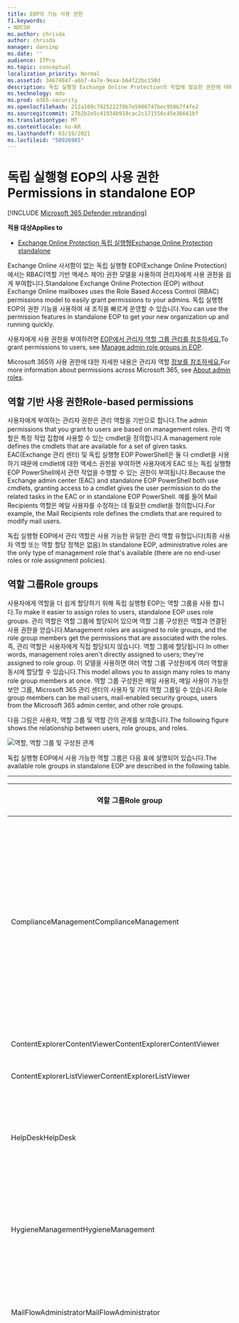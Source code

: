 ```yaml
---
title: EOP의 기능 사용 권한
f1.keywords:
- NOCSH
ms.author: chrisda
author: chrisda
manager: dansimp
ms.date: ''
audience: ITPro
ms.topic: conceptual
localization_priority: Normal
ms.assetid: 34674847-a6b7-4a7e-9eaa-b64f22bc150d
description: 독립 실행형 Exchange Online Protection의 작업에 필요한 권한에 대해 자세히 알아보기
ms.technology: mdo
ms.prod: m365-security
ms.openlocfilehash: 212a109c792522270b7e5000747bec950b7f4fe2
ms.sourcegitcommit: 27b2b2e5c41934b918cac2c171556c45e36661bf
ms.translationtype: MT
ms.contentlocale: ko-KR
ms.lasthandoff: 03/19/2021
ms.locfileid: "50926985"
---
```

# <a name="permissions-in-standalone-eop"></a><span data-ttu-id="6d1b4-103">독립 실행형 EOP의 사용 권한</span><span class="sxs-lookup"><span data-stu-id="6d1b4-103">Permissions in standalone EOP</span></span>

[!INCLUDE [Microsoft 365 Defender rebranding](../includes/microsoft-defender-for-office.md)]

<span data-ttu-id="6d1b4-104">**적용 대상**</span><span class="sxs-lookup"><span data-stu-id="6d1b4-104">**Applies to**</span></span>
-  [<span data-ttu-id="6d1b4-105">Exchange Online Protection 독립 실행형</span><span class="sxs-lookup"><span data-stu-id="6d1b4-105">Exchange Online Protection standalone</span></span>](exchange-online-protection-overview.md)

<span data-ttu-id="6d1b4-106">Exchange Online 사서함이 없는 독립 실행형 EOP(Exchange Online Protection)에서는 RBAC(역할 기반 액세스 제어) 권한 모델을 사용하여 관리자에게 사용 권한을 쉽게 부여합니다.</span><span class="sxs-lookup"><span data-stu-id="6d1b4-106">Standalone Exchange Online Protection (EOP) without Exchange Online mailboxes uses the Role Based Access Control (RBAC) permissions model to easily grant permissions to your admins.</span></span> <span data-ttu-id="6d1b4-107">독립 실행형 EOP의 권한 기능을 사용하여 새 조직을 빠르게 운영할 수 있습니다.</span><span class="sxs-lookup"><span data-stu-id="6d1b4-107">You can use the permission features in standalone EOP to get your new organization up and running quickly.</span></span>

<span data-ttu-id="6d1b4-108">사용자에게 사용 권한을 부여하려면 [EOP에서 관리자 역할 그룹 관리를 참조하세요.](manage-admin-role-group-permissions-in-eop.md)</span><span class="sxs-lookup"><span data-stu-id="6d1b4-108">To grant permissions to users, see [Manage admin role groups in EOP](manage-admin-role-group-permissions-in-eop.md).</span></span>

<span data-ttu-id="6d1b4-109">Microsoft 365의 사용 권한에 대한 자세한 내용은 관리자 역할 [정보를 참조하세요.](../../admin/add-users/about-admin-roles.md)</span><span class="sxs-lookup"><span data-stu-id="6d1b4-109">For more information about permissions across Microsoft 365, see [About admin roles](../../admin/add-users/about-admin-roles.md).</span></span>

## <a name="role-based-permissions"></a><span data-ttu-id="6d1b4-110">역할 기반 사용 권한</span><span class="sxs-lookup"><span data-stu-id="6d1b4-110">Role-based permissions</span></span>

<span data-ttu-id="6d1b4-111">사용자에게 부여하는 관리자 권한은 관리 역할을 기반으로 합니다.</span><span class="sxs-lookup"><span data-stu-id="6d1b4-111">The admin permissions that you grant to users are based on management roles.</span></span> <span data-ttu-id="6d1b4-112">관리 역할은 특정 작업 집합에 사용할 수 있는 cmdlet을 정의합니다.</span><span class="sxs-lookup"><span data-stu-id="6d1b4-112">A management role defines the cmdlets that are available for a set of given tasks.</span></span> <span data-ttu-id="6d1b4-113">EAC(Exchange 관리 센터) 및 독립 실행형 EOP PowerShell은 둘 다 cmdlet을 사용하기 때문에 cmdlet에 대한 액세스 권한을 부여하면 사용자에게 EAC 또는 독립 실행형 EOP PowerShell에서 관련 작업을 수행할 수 있는 권한이 부여됩니다.</span><span class="sxs-lookup"><span data-stu-id="6d1b4-113">Because the Exchange admin center (EAC) and standalone EOP PowerShell both use cmdlets, granting access to a cmdlet gives the user permission to do the related tasks in the EAC or in standalone EOP PowerShell.</span></span> <span data-ttu-id="6d1b4-114">예를 들어 Mail Recipients 역할은 메일 사용자를 수정하는 데 필요한 cmdlet을 정의합니다.</span><span class="sxs-lookup"><span data-stu-id="6d1b4-114">For example, the Mail Recipients role defines the cmdlets that are required to modify mail users.</span></span>

<span data-ttu-id="6d1b4-115">독립 실행형 EOP에서 관리 역할은 사용 가능한 유일한 관리 역할 유형입니다(최종 사용자 역할 또는 역할 할당 정책은 없음).</span><span class="sxs-lookup"><span data-stu-id="6d1b4-115">In standalone EOP, administrative roles are the only type of management role that's available (there are no end-user roles or role assignment policies).</span></span>

## <a name="role-groups"></a><span data-ttu-id="6d1b4-116">역할 그룹</span><span class="sxs-lookup"><span data-stu-id="6d1b4-116">Role groups</span></span>

<span data-ttu-id="6d1b4-117">사용자에게 역할을 더 쉽게 할당하기 위해 독립 실행형 EOP는 역할 그룹을 사용 합니다.</span><span class="sxs-lookup"><span data-stu-id="6d1b4-117">To make it easier to assign roles to users, standalone EOP uses role groups.</span></span> <span data-ttu-id="6d1b4-118">관리 역할은 역할 그룹에 할당되어 있으며 역할 그룹 구성원은 역할과 연결된 사용 권한을 얻습니다.</span><span class="sxs-lookup"><span data-stu-id="6d1b4-118">Management roles are assigned to role groups, and the role group members get the permissions that are associated with the roles.</span></span> <span data-ttu-id="6d1b4-119">즉, 관리 역할은 사용자에게 직접 할당되지 않습니다. 역할 그룹에 할당됩니다.</span><span class="sxs-lookup"><span data-stu-id="6d1b4-119">In other words, management roles aren't directly assigned to users; they're assigned to role group.</span></span> <span data-ttu-id="6d1b4-120">이 모델을 사용하면 여러 역할 그룹 구성원에게 여러 역할을 동시에 할당할 수 있습니다.</span><span class="sxs-lookup"><span data-stu-id="6d1b4-120">This model allows you to assign many roles to many role group members at once.</span></span> <span data-ttu-id="6d1b4-121">역할 그룹 구성원은 메일 사용자, 메일 사용이 가능한 보안 그룹, Microsoft 365 관리 센터의 사용자 및 기타 역할 그룹일 수 있습니다.</span><span class="sxs-lookup"><span data-stu-id="6d1b4-121">Role group members can be mail users, mail-enabled security groups, users from the Microsoft 365 admin center, and other role groups.</span></span>

<span data-ttu-id="6d1b4-122">다음 그림은 사용자, 역할 그룹 및 역할 간의 관계를 보여줍니다.</span><span class="sxs-lookup"><span data-stu-id="6d1b4-122">The following figure shows the relationship between users, role groups, and roles.</span></span>

![역할, 역할 그룹 및 구성원 관계](../../media/ITPro_Security_RBAC_EXO_SimplifiedRoleGroupRelationship.png)

<span data-ttu-id="6d1b4-124">독립 실행형 EOP에서 사용 가능한 역할 그룹은 다음 표에 설명되어 있습니다.</span><span class="sxs-lookup"><span data-stu-id="6d1b4-124">The available role groups in standalone EOP are described in the following table.</span></span>

****

|<span data-ttu-id="6d1b4-125">역할 그룹</span><span class="sxs-lookup"><span data-stu-id="6d1b4-125">Role group</span></span>|<span data-ttu-id="6d1b4-126">설명</span><span class="sxs-lookup"><span data-stu-id="6d1b4-126">Description</span></span>|<span data-ttu-id="6d1b4-127">할당된 기본 역할</span><span class="sxs-lookup"><span data-stu-id="6d1b4-127">Default roles assigned</span></span>|
|---|---|---|
|<span data-ttu-id="6d1b4-128">ComplianceManagement</span><span class="sxs-lookup"><span data-stu-id="6d1b4-128">ComplianceManagement</span></span>|<span data-ttu-id="6d1b4-129">구독에 DLP 기능이 있는 경우 DLP(데이터 손실 방지)를 포함하여 조직 내의 규정 준수 설정을 구성하고 관리합니다.</span><span class="sxs-lookup"><span data-stu-id="6d1b4-129">Configure and manage compliance settings within the organization, including data loss prevention (DLP) if your subscription has DLP capabilities.</span></span> <p> <span data-ttu-id="6d1b4-130">Azure [AD의 준수 관리자](/azure/active-directory/users-groups-roles/directory-assign-admin-roles#compliance-administrator) 역할 구성원은 자동으로 이 역할 그룹의 사용 권한을 얻습니다.</span><span class="sxs-lookup"><span data-stu-id="6d1b4-130">Members of the [Compliance Administrator](/azure/active-directory/users-groups-roles/directory-assign-admin-roles#compliance-administrator) role in Azure AD automatically get the permissions of this role group.</span></span>|<span data-ttu-id="6d1b4-131">감사 로그</span><span class="sxs-lookup"><span data-stu-id="6d1b4-131">Audit Logs</span></span> <p> <span data-ttu-id="6d1b4-132">준수 관리</span><span class="sxs-lookup"><span data-stu-id="6d1b4-132">Compliance Administration</span></span> <p> <span data-ttu-id="6d1b4-133">정보 권한 관리</span><span class="sxs-lookup"><span data-stu-id="6d1b4-133">Information Rights Management</span></span> <p> <span data-ttu-id="6d1b4-134">보존 관리</span><span class="sxs-lookup"><span data-stu-id="6d1b4-134">Retention Management</span></span> <p> <span data-ttu-id="6d1b4-135">View-Only 감사 로그</span><span class="sxs-lookup"><span data-stu-id="6d1b4-135">View-Only Audit Logs</span></span> <p> <span data-ttu-id="6d1b4-136">보기 전용 구성</span><span class="sxs-lookup"><span data-stu-id="6d1b4-136">View-Only Configuration</span></span> <p> <span data-ttu-id="6d1b4-137">보기 전용 받는 사람</span><span class="sxs-lookup"><span data-stu-id="6d1b4-137">View-Only Recipients</span></span>|
|<span data-ttu-id="6d1b4-138">ContentExplorerContentViewer</span><span class="sxs-lookup"><span data-stu-id="6d1b4-138">ContentExplorerContentViewer</span></span>|<span data-ttu-id="6d1b4-139">사용되지 않습니다.</span><span class="sxs-lookup"><span data-stu-id="6d1b4-139">Not used.</span></span>|<span data-ttu-id="6d1b4-140">데이터 분류 콘텐츠 뷰어</span><span class="sxs-lookup"><span data-stu-id="6d1b4-140">Data Classification Content Viewer</span></span>|
|<span data-ttu-id="6d1b4-141">ContentExplorerListViewer</span><span class="sxs-lookup"><span data-stu-id="6d1b4-141">ContentExplorerListViewer</span></span>|<span data-ttu-id="6d1b4-142">사용되지 않습니다.</span><span class="sxs-lookup"><span data-stu-id="6d1b4-142">Not used.</span></span>|<span data-ttu-id="6d1b4-143">데이터 분류 목록 뷰어</span><span class="sxs-lookup"><span data-stu-id="6d1b4-143">Data Classification List Viewer</span></span>|
|<span data-ttu-id="6d1b4-144">HelpDesk</span><span class="sxs-lookup"><span data-stu-id="6d1b4-144">HelpDesk</span></span>|<span data-ttu-id="6d1b4-145">메일 사용자를 보고 관리합니다.</span><span class="sxs-lookup"><span data-stu-id="6d1b4-145">View and manage mail users.</span></span>|<span data-ttu-id="6d1b4-146">암호 다시 설정</span><span class="sxs-lookup"><span data-stu-id="6d1b4-146">Reset Password</span></span> <p> <span data-ttu-id="6d1b4-147">사용자 옵션</span><span class="sxs-lookup"><span data-stu-id="6d1b4-147">User Options</span></span> <p> <span data-ttu-id="6d1b4-148">보기 전용 받는 사람</span><span class="sxs-lookup"><span data-stu-id="6d1b4-148">View-Only Recipients</span></span>|
|<span data-ttu-id="6d1b4-149">HygieneManagement</span><span class="sxs-lookup"><span data-stu-id="6d1b4-149">HygieneManagement</span></span>|<span data-ttu-id="6d1b4-150">보호 기능(스팸 방지, 맬웨어 방지 등)을 관리합니다.</span><span class="sxs-lookup"><span data-stu-id="6d1b4-150">Manage protection features (anti-spam, anti-malware, etc.).</span></span>|<span data-ttu-id="6d1b4-151">전송방지</span><span class="sxs-lookup"><span data-stu-id="6d1b4-151">Transport Hygiene</span></span> <p> <span data-ttu-id="6d1b4-152">보기 전용 구성</span><span class="sxs-lookup"><span data-stu-id="6d1b4-152">View-Only Configuration</span></span> <p> <span data-ttu-id="6d1b4-153">보기 전용 받는 사람</span><span class="sxs-lookup"><span data-stu-id="6d1b4-153">View-Only Recipients</span></span>|
|<span data-ttu-id="6d1b4-154">MailFlowAdministrator</span><span class="sxs-lookup"><span data-stu-id="6d1b4-154">MailFlowAdministrator</span></span>|<span data-ttu-id="6d1b4-155">허용 도메인 및 커넥터 보기 및 관리</span><span class="sxs-lookup"><span data-stu-id="6d1b4-155">View and manage accepted domains and connectors</span></span>|<span data-ttu-id="6d1b4-156">원격 및 허용 도메인</span><span class="sxs-lookup"><span data-stu-id="6d1b4-156">Remote and Accepted Domains</span></span> <p> <span data-ttu-id="6d1b4-157">보기 전용 받는 사람</span><span class="sxs-lookup"><span data-stu-id="6d1b4-157">View-Only Recipients</span></span>|
|<span data-ttu-id="6d1b4-158">OrganizationManagement</span><span class="sxs-lookup"><span data-stu-id="6d1b4-158">OrganizationManagement</span></span>|<span data-ttu-id="6d1b4-159">전체 조직에 대한 관리자 액세스 및 거의 모든 작업을 수행하는 능력.</span><span class="sxs-lookup"><span data-stu-id="6d1b4-159">Admin access to the entire organization and the ability to perform almost any task.</span></span> <p> <span data-ttu-id="6d1b4-160">Azure [AD의 전역 관리자](/azure/active-directory/users-groups-roles/directory-assign-admin-roles#global-administrator--company-administrator) 역할 구성원은 자동으로 이 역할 그룹의 사용 권한을 얻습니다.</span><span class="sxs-lookup"><span data-stu-id="6d1b4-160">Members of the [Global Administrator](/azure/active-directory/users-groups-roles/directory-assign-admin-roles#global-administrator--company-administrator) role in Azure AD automatically get the permissions of this role group.</span></span> <p> <span data-ttu-id="6d1b4-161">**중요:** OrganizationManagement 역할 그룹은 강력한 역할이기 때문에 조직 수준 관리 작업을 수행하는 사용자만 이 역할 그룹의 구성원이 됩니다.</span><span class="sxs-lookup"><span data-stu-id="6d1b4-161">**Important**: Because the OrganizationManagement role group is a powerful role, only users that perform organizational-level administrative tasks should be members of this role group.</span></span>|<span data-ttu-id="6d1b4-162">맬웨어 방지</span><span class="sxs-lookup"><span data-stu-id="6d1b4-162">AntiMalware</span></span> <p> <span data-ttu-id="6d1b4-163">AntiSpam</span><span class="sxs-lookup"><span data-stu-id="6d1b4-163">AntiSpam</span></span> <p> <span data-ttu-id="6d1b4-164">감사 로그</span><span class="sxs-lookup"><span data-stu-id="6d1b4-164">Audit Logs</span></span> <p> <span data-ttu-id="6d1b4-165">준수 관리자</span><span class="sxs-lookup"><span data-stu-id="6d1b4-165">Compliance Administrator</span></span> <p> <span data-ttu-id="6d1b4-166">동적 메일 그룹</span><span class="sxs-lookup"><span data-stu-id="6d1b4-166">Distribution Groups</span></span> <p> <span data-ttu-id="6d1b4-167">정보 권한 관리</span><span class="sxs-lookup"><span data-stu-id="6d1b4-167">Information Rights Management</span></span> <p> <span data-ttu-id="6d1b4-168">메일 받는 사람 만들기</span><span class="sxs-lookup"><span data-stu-id="6d1b4-168">Mail Recipient Creation</span></span> <p> <span data-ttu-id="6d1b4-169">메일 받는 사람</span><span class="sxs-lookup"><span data-stu-id="6d1b4-169">Mail Recipients</span></span> <p> <span data-ttu-id="6d1b4-170">메시지 추적</span><span class="sxs-lookup"><span data-stu-id="6d1b4-170">Message Tracking</span></span> <p> <span data-ttu-id="6d1b4-171">마이그레이션</span><span class="sxs-lookup"><span data-stu-id="6d1b4-171">Migration</span></span> <p> <span data-ttu-id="6d1b4-172">조직 클라이언트 액세스</span><span class="sxs-lookup"><span data-stu-id="6d1b4-172">Organization Client Access</span></span> <p> <span data-ttu-id="6d1b4-173">조직 구성</span><span class="sxs-lookup"><span data-stu-id="6d1b4-173">Organization Configuration</span></span> <p> <span data-ttu-id="6d1b4-174">조직 전송 설정</span><span class="sxs-lookup"><span data-stu-id="6d1b4-174">Organization Transport Settings</span></span> <p> <span data-ttu-id="6d1b4-175">격리</span><span class="sxs-lookup"><span data-stu-id="6d1b4-175">Quarantine</span></span> <p> <span data-ttu-id="6d1b4-176">받는 사람 정책</span><span class="sxs-lookup"><span data-stu-id="6d1b4-176">Recipient Policies</span></span> <p> <span data-ttu-id="6d1b4-177">원격 및 허용 도메인</span><span class="sxs-lookup"><span data-stu-id="6d1b4-177">Remote and Accepted Domains</span></span> <p> <span data-ttu-id="6d1b4-178">암호 다시 설정</span><span class="sxs-lookup"><span data-stu-id="6d1b4-178">Reset Password</span></span> <p> <span data-ttu-id="6d1b4-179">보존 관리</span><span class="sxs-lookup"><span data-stu-id="6d1b4-179">Retention Management</span></span> <p> <span data-ttu-id="6d1b4-180">역할 관리</span><span class="sxs-lookup"><span data-stu-id="6d1b4-180">Role Management</span></span> <p> <span data-ttu-id="6d1b4-181">보안 관리자</span><span class="sxs-lookup"><span data-stu-id="6d1b4-181">Security Administrator</span></span> <p> <span data-ttu-id="6d1b4-182">Security Group Creation and Membership</span><span class="sxs-lookup"><span data-stu-id="6d1b4-182">Security Group Creation and Membership</span></span> <p> <span data-ttu-id="6d1b4-183">보안 읽기 권한자</span><span class="sxs-lookup"><span data-stu-id="6d1b4-183">Security Reader</span></span> <p> <span data-ttu-id="6d1b4-184">민감도 레이블 관리자</span><span class="sxs-lookup"><span data-stu-id="6d1b4-184">Sensitivity Label Administrator</span></span> <p> <span data-ttu-id="6d1b4-185">감독</span><span class="sxs-lookup"><span data-stu-id="6d1b4-185">Supervision</span></span> <p> <span data-ttu-id="6d1b4-186">전송방지</span><span class="sxs-lookup"><span data-stu-id="6d1b4-186">Transport Hygiene</span></span> <p> <span data-ttu-id="6d1b4-187">전송 규칙</span><span class="sxs-lookup"><span data-stu-id="6d1b4-187">Transport Rules</span></span> <p> <span data-ttu-id="6d1b4-188">사용자 옵션</span><span class="sxs-lookup"><span data-stu-id="6d1b4-188">User Options</span></span> <p> <span data-ttu-id="6d1b4-189">View-Only 맬웨어 방지</span><span class="sxs-lookup"><span data-stu-id="6d1b4-189">View-Only AntiMalware</span></span> <p> <span data-ttu-id="6d1b4-190">View-Only 방지</span><span class="sxs-lookup"><span data-stu-id="6d1b4-190">View-Only AntiSpam</span></span> <p> <span data-ttu-id="6d1b4-191">View-Only 감사 로그</span><span class="sxs-lookup"><span data-stu-id="6d1b4-191">View-Only Audit Logs</span></span> <p> <span data-ttu-id="6d1b4-192">보기 전용 구성</span><span class="sxs-lookup"><span data-stu-id="6d1b4-192">View-Only Configuration</span></span> <p> <span data-ttu-id="6d1b4-193">View-Only Quarantine</span><span class="sxs-lookup"><span data-stu-id="6d1b4-193">View-Only Quarantine</span></span> <p> <span data-ttu-id="6d1b4-194">보기 전용 받는 사람</span><span class="sxs-lookup"><span data-stu-id="6d1b4-194">View-Only Recipients</span></span> <p> <span data-ttu-id="6d1b4-195">View-Only 위협 인텔리전스</span><span class="sxs-lookup"><span data-stu-id="6d1b4-195">View-Only Threat Intelligence</span></span>|
|<span data-ttu-id="6d1b4-196">QuarantineAdministrator</span><span class="sxs-lookup"><span data-stu-id="6d1b4-196">QuarantineAdministrator</span></span>|<span data-ttu-id="6d1b4-197">모든 받는 사람에 대해 quarantined messages를 관리합니다.</span><span class="sxs-lookup"><span data-stu-id="6d1b4-197">Manage quarantined messages for all recipients.</span></span>|<span data-ttu-id="6d1b4-198">격리</span><span class="sxs-lookup"><span data-stu-id="6d1b4-198">Quarantine</span></span>|
|<span data-ttu-id="6d1b4-199">RecipientManagement</span><span class="sxs-lookup"><span data-stu-id="6d1b4-199">RecipientManagement</span></span>|<span data-ttu-id="6d1b4-200">조직에서 받는 사람 개체를 만들고 관리하고 제거합니다.</span><span class="sxs-lookup"><span data-stu-id="6d1b4-200">Create, manage, and remove recipient objects in the organization.</span></span>|<span data-ttu-id="6d1b4-201">동적 메일 그룹</span><span class="sxs-lookup"><span data-stu-id="6d1b4-201">Distribution Groups</span></span> <p> <span data-ttu-id="6d1b4-202">메일 받는 사람 만들기</span><span class="sxs-lookup"><span data-stu-id="6d1b4-202">Mail Recipient Creation</span></span> <p> <span data-ttu-id="6d1b4-203">메일 받는 사람</span><span class="sxs-lookup"><span data-stu-id="6d1b4-203">Mail Recipients</span></span> <p> <span data-ttu-id="6d1b4-204">메시지 추적</span><span class="sxs-lookup"><span data-stu-id="6d1b4-204">Message Tracking</span></span> <p> <span data-ttu-id="6d1b4-205">마이그레이션</span><span class="sxs-lookup"><span data-stu-id="6d1b4-205">Migration</span></span> <p> <span data-ttu-id="6d1b4-206">받는 사람 정책</span><span class="sxs-lookup"><span data-stu-id="6d1b4-206">Recipient Policies</span></span> <p> <span data-ttu-id="6d1b4-207">암호 다시 설정</span><span class="sxs-lookup"><span data-stu-id="6d1b4-207">Reset Password</span></span>|
|<span data-ttu-id="6d1b4-208">RecordsManagement</span><span class="sxs-lookup"><span data-stu-id="6d1b4-208">RecordsManagement</span></span>|<span data-ttu-id="6d1b4-209">보존 정책 태그, 메시지 분류 및 메일 흐름 규칙(전송 규칙)과 같은 준수 기능을 구성합니다.</span><span class="sxs-lookup"><span data-stu-id="6d1b4-209">Configure compliance features, such as retention policy tags, message classifications, and mail flow rules (also known as transport rules).</span></span>|<span data-ttu-id="6d1b4-210">메시지 추적</span><span class="sxs-lookup"><span data-stu-id="6d1b4-210">Message Tracking</span></span> <p> <span data-ttu-id="6d1b4-211">보존 관리</span><span class="sxs-lookup"><span data-stu-id="6d1b4-211">Retention Management</span></span> <p> <span data-ttu-id="6d1b4-212">전송 규칙</span><span class="sxs-lookup"><span data-stu-id="6d1b4-212">Transport Rules</span></span>|
|<span data-ttu-id="6d1b4-213">SecurityAdministrator</span><span class="sxs-lookup"><span data-stu-id="6d1b4-213">SecurityAdministrator</span></span>|<span data-ttu-id="6d1b4-214">조직의 모든 보호 측면(스팸 방지, 맬웨어 방지, 스푸핑 방지, 검역 등)을 구성합니다.</span><span class="sxs-lookup"><span data-stu-id="6d1b4-214">Configure all aspects of protection in the organization (anti-spam, anti-malware, anti-spoofing, quarantine, etc.).</span></span> <p> <span data-ttu-id="6d1b4-215">Azure [AD의 보안 관리자](/azure/active-directory/users-groups-roles/directory-assign-admin-roles#security-administrator) 역할 구성원은 자동으로 이 역할 그룹의 사용 권한을 얻습니다.</span><span class="sxs-lookup"><span data-stu-id="6d1b4-215">Members of the [Security Administrator](/azure/active-directory/users-groups-roles/directory-assign-admin-roles#security-administrator) role in Azure AD automatically get the permissions of this role group.</span></span>|<span data-ttu-id="6d1b4-216">맬웨어 방지</span><span class="sxs-lookup"><span data-stu-id="6d1b4-216">AntiMalware</span></span> <p> <span data-ttu-id="6d1b4-217">AntiSpam</span><span class="sxs-lookup"><span data-stu-id="6d1b4-217">AntiSpam</span></span> <p> <span data-ttu-id="6d1b4-218">감사 로그</span><span class="sxs-lookup"><span data-stu-id="6d1b4-218">Audit Logs</span></span> <p> <span data-ttu-id="6d1b4-219">격리</span><span class="sxs-lookup"><span data-stu-id="6d1b4-219">Quarantine</span></span> <p> <span data-ttu-id="6d1b4-220">보안 관리자</span><span class="sxs-lookup"><span data-stu-id="6d1b4-220">Security Administrator</span></span> <p> <span data-ttu-id="6d1b4-221">민감도 레이블 관리자</span><span class="sxs-lookup"><span data-stu-id="6d1b4-221">Sensitivity Label Administrator</span></span> <p> <span data-ttu-id="6d1b4-222">View-Only 맬웨어 방지</span><span class="sxs-lookup"><span data-stu-id="6d1b4-222">View-Only AntiMalware</span></span> <p> <span data-ttu-id="6d1b4-223">View-Only 방지</span><span class="sxs-lookup"><span data-stu-id="6d1b4-223">View-Only AntiSpam</span></span> <p> <span data-ttu-id="6d1b4-224">View-Only 감사 로그</span><span class="sxs-lookup"><span data-stu-id="6d1b4-224">View-Only Audit Logs</span></span> <p> <span data-ttu-id="6d1b4-225">View-Only Quarantine</span><span class="sxs-lookup"><span data-stu-id="6d1b4-225">View-Only Quarantine</span></span> <p> <span data-ttu-id="6d1b4-226">View-Only 위협 인텔리전스</span><span class="sxs-lookup"><span data-stu-id="6d1b4-226">View-Only Threat Intelligence</span></span>|
|<span data-ttu-id="6d1b4-227">SecurityReader</span><span class="sxs-lookup"><span data-stu-id="6d1b4-227">SecurityReader</span></span>|<span data-ttu-id="6d1b4-228">조직의 모든 보호 측면(스팸 방지, 맬웨어 방지, 스푸핑 방지, 검역 등)에 대한 보기 전용 액세스입니다.</span><span class="sxs-lookup"><span data-stu-id="6d1b4-228">View-only access to all aspects of protection in the organization (anti-spam, anti-malware, anti-spoofing, quarantine, etc.).</span></span> <p> <span data-ttu-id="6d1b4-229">Azure [AD의 보안](/azure/active-directory/users-groups-roles/directory-assign-admin-roles#security-reader) 읽기 권한자 역할 구성원은 자동으로 이 역할 그룹의 사용 권한을 얻습니다.</span><span class="sxs-lookup"><span data-stu-id="6d1b4-229">Members of the [Security Reader](/azure/active-directory/users-groups-roles/directory-assign-admin-roles#security-reader) role in Azure AD automatically get the permissions of this role group.</span></span>|<span data-ttu-id="6d1b4-230">보안 읽기 권한자</span><span class="sxs-lookup"><span data-stu-id="6d1b4-230">Security Reader</span></span> <p> <span data-ttu-id="6d1b4-231">View-Only 맬웨어 방지</span><span class="sxs-lookup"><span data-stu-id="6d1b4-231">View-Only AntiMalware</span></span> <p> <span data-ttu-id="6d1b4-232">View-Only 방지</span><span class="sxs-lookup"><span data-stu-id="6d1b4-232">View-Only AntiSpam</span></span> <p> <span data-ttu-id="6d1b4-233">View-Only Quarantine</span><span class="sxs-lookup"><span data-stu-id="6d1b4-233">View-Only Quarantine</span></span> <p> <span data-ttu-id="6d1b4-234">View-Only 위협 인텔리전스</span><span class="sxs-lookup"><span data-stu-id="6d1b4-234">View-Only Threat Intelligence</span></span>|
|<span data-ttu-id="6d1b4-235">TenantAdmins</span><span class="sxs-lookup"><span data-stu-id="6d1b4-235">TenantAdmins</span></span>|<span data-ttu-id="6d1b4-236">이 역할 그룹의 구성원 자격은 여러 서비스에서 동기화되고 중앙에서 관리됩니다.</span><span class="sxs-lookup"><span data-stu-id="6d1b4-236">Membership in this role group is synchronized across services and managed centrally.</span></span> <span data-ttu-id="6d1b4-237">기본적으로 이 역할 그룹에는 어떤 역할도 할당되지 않습니다.</span><span class="sxs-lookup"><span data-stu-id="6d1b4-237">By default, this role group is not assigned any roles.</span></span> <span data-ttu-id="6d1b4-238">그러나 이 역할 그룹은 Organization Management 역할 그룹의 구성원이 되어 해당 사용 권한을 상속합니다.</span><span class="sxs-lookup"><span data-stu-id="6d1b4-238">However, it will be a member of the Organization Management role group and will inherit those permissions.</span></span>|<span data-ttu-id="6d1b4-239">없음</span><span class="sxs-lookup"><span data-stu-id="6d1b4-239">none</span></span>|
|<span data-ttu-id="6d1b4-240">ViewOnlyOrganizationManagement</span><span class="sxs-lookup"><span data-stu-id="6d1b4-240">ViewOnlyOrganizationManagement</span></span>|<span data-ttu-id="6d1b4-241">조직에서 받는 사람, 보호 및 구성 개체와 해당 속성을 볼 수 있습니다.</span><span class="sxs-lookup"><span data-stu-id="6d1b4-241">View recipient, protection, and configuration objects and their properties in the organization.</span></span>|<span data-ttu-id="6d1b4-242">준수 관리자</span><span class="sxs-lookup"><span data-stu-id="6d1b4-242">Compliance Administrator</span></span> <p> <span data-ttu-id="6d1b4-243">보안 관리자</span><span class="sxs-lookup"><span data-stu-id="6d1b4-243">Security Administrator</span></span> <p> <span data-ttu-id="6d1b4-244">보안 읽기 권한자</span><span class="sxs-lookup"><span data-stu-id="6d1b4-244">Security Reader</span></span> <p> <span data-ttu-id="6d1b4-245">민감도 레이블 관리자</span><span class="sxs-lookup"><span data-stu-id="6d1b4-245">Sensitivity Label Administrator</span></span> <p> <span data-ttu-id="6d1b4-246">보기 전용 구성</span><span class="sxs-lookup"><span data-stu-id="6d1b4-246">View-Only Configuration</span></span> <p> <span data-ttu-id="6d1b4-247">보기 전용 받는 사람</span><span class="sxs-lookup"><span data-stu-id="6d1b4-247">View-Only Recipients</span></span>|
|

<span data-ttu-id="6d1b4-248">소수의 관리자만 있는 소규모 조직에서 작업하는 경우 해당 사용자를 조직 관리 역할 그룹에만 추가해야 할 수 있으며 다른 역할 그룹을 사용할 필요가 없습니다.</span><span class="sxs-lookup"><span data-stu-id="6d1b4-248">If you work in a small organization that has only a few admins, you might need to add those users to the Organization Management role group only, and you may never need to use the other role groups.</span></span> <span data-ttu-id="6d1b4-249">대규모 조직에서 작업하는 경우 받는 사람 구성과 같은 특정 작업을 수행하는 관리자가 있을 수 있습니다.</span><span class="sxs-lookup"><span data-stu-id="6d1b4-249">If you work in a larger organization, you might have admins who perform specific tasks, such as recipient configuration.</span></span> <span data-ttu-id="6d1b4-250">이러한 경우 받는 사람 관리 역할 그룹에 관리자 한 명을 추가하고 조직 관리 역할 그룹에 다른 관리자를 추가할 수 있습니다.</span><span class="sxs-lookup"><span data-stu-id="6d1b4-250">In those cases, you might add one admin to the Recipient Management role group, and another admin to the Organization Management role group.</span></span> <span data-ttu-id="6d1b4-251">그러면 해당 관리자는 특정 영역을 관리할 수 있지만 담당하지 않는 영역을 관리할 수 있는 권한이 없습니다.</span><span class="sxs-lookup"><span data-stu-id="6d1b4-251">Those admins can then manage their specific areas, but they won't have permissions to manage areas they're not responsible for.</span></span>

<span data-ttu-id="6d1b4-252">Exchange Online의 기본 제공 역할 그룹이 관리자의 작업 기능과 일치하지 않는 경우 역할 그룹을 만들고 역할을 추가할 수 있습니다.</span><span class="sxs-lookup"><span data-stu-id="6d1b4-252">If the built-in role groups in Exchange Online don't match the job function of your administrators, you can create role groups and add roles to them.</span></span> <span data-ttu-id="6d1b4-253">자세한 내용은 독립 실행형 [EOP에서 역할 그룹 관리를 참조하세요.](manage-admin-role-group-permissions-in-eop.md)</span><span class="sxs-lookup"><span data-stu-id="6d1b4-253">For more information, see [Manage role groups in standalone EOP](manage-admin-role-group-permissions-in-eop.md).</span></span>

## <a name="roles"></a><span data-ttu-id="6d1b4-254">역할</span><span class="sxs-lookup"><span data-stu-id="6d1b4-254">Roles</span></span>

<span data-ttu-id="6d1b4-255">독립 실행형 EOP에서 사용할 수 있는 기본 제공 역할은 다음 표에 설명되어 있습니다.</span><span class="sxs-lookup"><span data-stu-id="6d1b4-255">The built-in roles that are available in standalone EOP are described in the following table.</span></span>

****

|<span data-ttu-id="6d1b4-256">역할\*\*</span><span class="sxs-lookup"><span data-stu-id="6d1b4-256">Role\*\*</span></span>|<span data-ttu-id="6d1b4-257">설명</span><span class="sxs-lookup"><span data-stu-id="6d1b4-257">Description</span></span>|<span data-ttu-id="6d1b4-258">기본 역할 그룹 할당</span><span class="sxs-lookup"><span data-stu-id="6d1b4-258">Default role group assignments</span></span>|
|---|---|---|
|<span data-ttu-id="6d1b4-259">맬웨어 방지</span><span class="sxs-lookup"><span data-stu-id="6d1b4-259">AntiMalware</span></span>|<span data-ttu-id="6d1b4-260">맬웨어 방지 기능에 대한 구성 및 보고서를 보고 수정합니다.</span><span class="sxs-lookup"><span data-stu-id="6d1b4-260">View and modify the configuration and reports for anti-malware features.</span></span>|<span data-ttu-id="6d1b4-261">OrganizationManagement</span><span class="sxs-lookup"><span data-stu-id="6d1b4-261">OrganizationManagement</span></span> <p> <span data-ttu-id="6d1b4-262">SecurityAdministrator</span><span class="sxs-lookup"><span data-stu-id="6d1b4-262">SecurityAdministrator</span></span>|
|<span data-ttu-id="6d1b4-263">AntiSpam</span><span class="sxs-lookup"><span data-stu-id="6d1b4-263">AntiSpam</span></span>|<span data-ttu-id="6d1b4-264">스팸 방지 기능에 대한 구성 및 보고서를 보고 수정합니다.</span><span class="sxs-lookup"><span data-stu-id="6d1b4-264">View and modify the configuration and reports for anti-spam features.</span></span>|<span data-ttu-id="6d1b4-265">OrganizationManagement</span><span class="sxs-lookup"><span data-stu-id="6d1b4-265">OrganizationManagement</span></span> <p> <span data-ttu-id="6d1b4-266">SecurityAdministrator</span><span class="sxs-lookup"><span data-stu-id="6d1b4-266">SecurityAdministrator</span></span>|
|<span data-ttu-id="6d1b4-267">감사 로그</span><span class="sxs-lookup"><span data-stu-id="6d1b4-267">Audit Logs</span></span>|<span data-ttu-id="6d1b4-268">관리자 감사 로그를 검색하고 결과를 시청합니다.</span><span class="sxs-lookup"><span data-stu-id="6d1b4-268">Search the administrator audit log and view the results.</span></span>|<span data-ttu-id="6d1b4-269">ComplianceManagement</span><span class="sxs-lookup"><span data-stu-id="6d1b4-269">ComplianceManagement</span></span> <p> <span data-ttu-id="6d1b4-270">OrganizationManagement</span><span class="sxs-lookup"><span data-stu-id="6d1b4-270">OrganizationManagement</span></span> <p> <span data-ttu-id="6d1b4-271">SecurityAdministrator</span><span class="sxs-lookup"><span data-stu-id="6d1b4-271">SecurityAdministrator</span></span>|
|<span data-ttu-id="6d1b4-272">준수 관리자<sup>\*</sup></span><span class="sxs-lookup"><span data-stu-id="6d1b4-272">Compliance Administrator<sup>\*</sup></span></span>||<span data-ttu-id="6d1b4-273">ComplianceManagement</span><span class="sxs-lookup"><span data-stu-id="6d1b4-273">ComplianceManagement</span></span> <p> <span data-ttu-id="6d1b4-274">OrganizationManagement</span><span class="sxs-lookup"><span data-stu-id="6d1b4-274">OrganizationManagement</span></span> <p> <span data-ttu-id="6d1b4-275">ViewOnlyOrganizationManagement</span><span class="sxs-lookup"><span data-stu-id="6d1b4-275">ViewOnlyOrganizationManagement</span></span>|
|<span data-ttu-id="6d1b4-276">데이터 분류 콘텐츠 뷰어<sup>\*</sup></span><span class="sxs-lookup"><span data-stu-id="6d1b4-276">Data Classification Content Viewer<sup>\*</sup></span></span>||<span data-ttu-id="6d1b4-277">ContentExplorerContentViewer</span><span class="sxs-lookup"><span data-stu-id="6d1b4-277">ContentExplorerContentViewer</span></span>|
|<span data-ttu-id="6d1b4-278">데이터 분류 목록 뷰어<sup>\*</sup></span><span class="sxs-lookup"><span data-stu-id="6d1b4-278">Data Classification List Viewer<sup>\*</sup></span></span>||
|<span data-ttu-id="6d1b4-279">동적 메일 그룹</span><span class="sxs-lookup"><span data-stu-id="6d1b4-279">Distribution Groups</span></span>|<span data-ttu-id="6d1b4-280">모든 메일 그룹, 메일 사용이 가능한 보안 그룹 및 구성원을 만들고 관리합니다.</span><span class="sxs-lookup"><span data-stu-id="6d1b4-280">Create and manage all distribution groups, mail-enabled security groups, and members.</span></span>|<span data-ttu-id="6d1b4-281">OrganizationManagement</span><span class="sxs-lookup"><span data-stu-id="6d1b4-281">OrganizationManagement</span></span> <p> <span data-ttu-id="6d1b4-282">RecipientManagement</span><span class="sxs-lookup"><span data-stu-id="6d1b4-282">RecipientManagement</span></span>|
|<span data-ttu-id="6d1b4-283">정보 권한 관리<sup>\*</sup></span><span class="sxs-lookup"><span data-stu-id="6d1b4-283">Information Rights Management<sup>\*</sup></span></span>||<span data-ttu-id="6d1b4-284">ComplianceManagement</span><span class="sxs-lookup"><span data-stu-id="6d1b4-284">ComplianceManagement</span></span> <p> <span data-ttu-id="6d1b4-285">OrganizationManagement</span><span class="sxs-lookup"><span data-stu-id="6d1b4-285">OrganizationManagement</span></span>|
|<span data-ttu-id="6d1b4-286">메일 받는 사람 만들기</span><span class="sxs-lookup"><span data-stu-id="6d1b4-286">Mail Recipient Creation</span></span>|<span data-ttu-id="6d1b4-287">메일 사용자를 만들고 제거합니다.</span><span class="sxs-lookup"><span data-stu-id="6d1b4-287">Create and remove mail users.</span></span>|<span data-ttu-id="6d1b4-288">OrganizationManagement</span><span class="sxs-lookup"><span data-stu-id="6d1b4-288">OrganizationManagement</span></span> <p> <span data-ttu-id="6d1b4-289">RecipientManagement</span><span class="sxs-lookup"><span data-stu-id="6d1b4-289">RecipientManagement</span></span>|
|<span data-ttu-id="6d1b4-290">메일 받는 사람</span><span class="sxs-lookup"><span data-stu-id="6d1b4-290">Mail Recipients</span></span>|<span data-ttu-id="6d1b4-291">기존 메일 사용자 수정</span><span class="sxs-lookup"><span data-stu-id="6d1b4-291">Modify existing mail users.</span></span>|<span data-ttu-id="6d1b4-292">OrganizationManagement</span><span class="sxs-lookup"><span data-stu-id="6d1b4-292">OrganizationManagement</span></span> <p> <span data-ttu-id="6d1b4-293">RecipientManagement</span><span class="sxs-lookup"><span data-stu-id="6d1b4-293">RecipientManagement</span></span>|
|<span data-ttu-id="6d1b4-294">메시지 추적<sup>\*</sup></span><span class="sxs-lookup"><span data-stu-id="6d1b4-294">Message Tracking<sup>\*</sup></span></span>||<span data-ttu-id="6d1b4-295">OrganizationManagement</span><span class="sxs-lookup"><span data-stu-id="6d1b4-295">OrganizationManagement</span></span> <p> <span data-ttu-id="6d1b4-296">RecipientManagement</span><span class="sxs-lookup"><span data-stu-id="6d1b4-296">RecipientManagement</span></span> <p> <span data-ttu-id="6d1b4-297">레코드 관리</span><span class="sxs-lookup"><span data-stu-id="6d1b4-297">Records Management</span></span>|
|<span data-ttu-id="6d1b4-298">마이그레이션<sup>\*</sup></span><span class="sxs-lookup"><span data-stu-id="6d1b4-298">Migration<sup>\*</sup></span></span>||<span data-ttu-id="6d1b4-299">OrganizationManagement</span><span class="sxs-lookup"><span data-stu-id="6d1b4-299">OrganizationManagement</span></span> <p> <span data-ttu-id="6d1b4-300">RecipientManagement</span><span class="sxs-lookup"><span data-stu-id="6d1b4-300">RecipientManagement</span></span>|
|<span data-ttu-id="6d1b4-301">MyBaseOptions</span><span class="sxs-lookup"><span data-stu-id="6d1b4-301">MyBaseOptions</span></span>|<span data-ttu-id="6d1b4-302">사용자가 자신의 고지된 메시지를 볼 수 있도록 허용합니다.</span><span class="sxs-lookup"><span data-stu-id="6d1b4-302">Allows users to view their own quarantined messages.</span></span> <p> <span data-ttu-id="6d1b4-303">이 역할은 사용자에게 자동으로 할당되며 수동으로 할당할 수 없습니다.</span><span class="sxs-lookup"><span data-stu-id="6d1b4-303">This role is automatically assigned to users, and you can't assign it manually.</span></span>|<span data-ttu-id="6d1b4-304">없음</span><span class="sxs-lookup"><span data-stu-id="6d1b4-304">none</span></span>|
|<span data-ttu-id="6d1b4-305">조직 클라이언트 액세스<sup>\*</sup></span><span class="sxs-lookup"><span data-stu-id="6d1b4-305">Organization Client Access<sup>\*</sup></span></span>||<span data-ttu-id="6d1b4-306">OrganizationManagement</span><span class="sxs-lookup"><span data-stu-id="6d1b4-306">OrganizationManagement</span></span>|
|<span data-ttu-id="6d1b4-307">조직 구성</span><span class="sxs-lookup"><span data-stu-id="6d1b4-307">Organization Configuration</span></span>|<span data-ttu-id="6d1b4-308">보고서를 봅니다.</span><span class="sxs-lookup"><span data-stu-id="6d1b4-308">View reports.</span></span>|<span data-ttu-id="6d1b4-309">OrganizationManagement</span><span class="sxs-lookup"><span data-stu-id="6d1b4-309">OrganizationManagement</span></span>|
|<span data-ttu-id="6d1b4-310">조직 전송 설정<sup>\*</sup></span><span class="sxs-lookup"><span data-stu-id="6d1b4-310">Organization Transport Settings<sup>\*</sup></span></span>||<span data-ttu-id="6d1b4-311">OrganizationManagement</span><span class="sxs-lookup"><span data-stu-id="6d1b4-311">OrganizationManagement</span></span>|
|<span data-ttu-id="6d1b4-312">격리</span><span class="sxs-lookup"><span data-stu-id="6d1b4-312">Quarantine</span></span>|<span data-ttu-id="6d1b4-313">모든 받는 사람에 대해 모든 유형의 분리된 메시지를 관리합니다.</span><span class="sxs-lookup"><span data-stu-id="6d1b4-313">Manage all types of quarantined message for all recipients.</span></span>|<span data-ttu-id="6d1b4-314">OrganizationManagement</span><span class="sxs-lookup"><span data-stu-id="6d1b4-314">OrganizationManagement</span></span> <p> <span data-ttu-id="6d1b4-315">QuarantineAdministrator</span><span class="sxs-lookup"><span data-stu-id="6d1b4-315">QuarantineAdministrator</span></span> <p> <span data-ttu-id="6d1b4-316">SecurityAdministrator</span><span class="sxs-lookup"><span data-stu-id="6d1b4-316">SecurityAdministrator</span></span>|
|<span data-ttu-id="6d1b4-317">받는 사람 정책<sup>\*</sup></span><span class="sxs-lookup"><span data-stu-id="6d1b4-317">Recipient Policies<sup>\*</sup></span></span>||<span data-ttu-id="6d1b4-318">OrganizationManagement</span><span class="sxs-lookup"><span data-stu-id="6d1b4-318">OrganizationManagement</span></span> <p> <span data-ttu-id="6d1b4-319">RecipientManagement</span><span class="sxs-lookup"><span data-stu-id="6d1b4-319">RecipientManagement</span></span>|
|<span data-ttu-id="6d1b4-320">원격 및 허용 도메인</span><span class="sxs-lookup"><span data-stu-id="6d1b4-320">Remote and Accepted Domains</span></span>|<span data-ttu-id="6d1b4-321">원격 도메인, 허용 도메인 및 커넥터를 관리합니다.</span><span class="sxs-lookup"><span data-stu-id="6d1b4-321">Manage remote domains, accepted domains, and connectors.</span></span>|<span data-ttu-id="6d1b4-322">MailFlowAdministrator</span><span class="sxs-lookup"><span data-stu-id="6d1b4-322">MailFlowAdministrator</span></span> <p> <span data-ttu-id="6d1b4-323">OrganizationManagement</span><span class="sxs-lookup"><span data-stu-id="6d1b4-323">OrganizationManagement</span></span>|
|<span data-ttu-id="6d1b4-324">암호 다시 설정<sup>\*</sup></span><span class="sxs-lookup"><span data-stu-id="6d1b4-324">Reset Password<sup>\*</sup></span></span>||<span data-ttu-id="6d1b4-325">HelpDesk</span><span class="sxs-lookup"><span data-stu-id="6d1b4-325">HelpDesk</span></span> <p> <span data-ttu-id="6d1b4-326">OrganizationManagement</span><span class="sxs-lookup"><span data-stu-id="6d1b4-326">OrganizationManagement</span></span> <p> <span data-ttu-id="6d1b4-327">RecipientManagement</span><span class="sxs-lookup"><span data-stu-id="6d1b4-327">RecipientManagement</span></span>|
|<span data-ttu-id="6d1b4-328">보존 관리<sup>\*</sup></span><span class="sxs-lookup"><span data-stu-id="6d1b4-328">Retention Management<sup>\*</sup></span></span>||<span data-ttu-id="6d1b4-329">ComplianceManagement</span><span class="sxs-lookup"><span data-stu-id="6d1b4-329">ComplianceManagement</span></span> <p> <span data-ttu-id="6d1b4-330">OrganizationManagement</span><span class="sxs-lookup"><span data-stu-id="6d1b4-330">OrganizationManagement</span></span> <p> <span data-ttu-id="6d1b4-331">RecordsManagement</span><span class="sxs-lookup"><span data-stu-id="6d1b4-331">RecordsManagement</span></span>|
|<span data-ttu-id="6d1b4-332">역할 관리</span><span class="sxs-lookup"><span data-stu-id="6d1b4-332">Role Management</span></span>|<span data-ttu-id="6d1b4-333">역할 그룹을 만들고 관리합니다.</span><span class="sxs-lookup"><span data-stu-id="6d1b4-333">Create and manage role groups.</span></span>|<span data-ttu-id="6d1b4-334">OrganizationManagement</span><span class="sxs-lookup"><span data-stu-id="6d1b4-334">OrganizationManagement</span></span>|
|<span data-ttu-id="6d1b4-335">보안 관리자</span><span class="sxs-lookup"><span data-stu-id="6d1b4-335">Security Administrator</span></span>|<span data-ttu-id="6d1b4-336">모든 보안 및 보호 기능에 대한 구성 및 보고서를 관리합니다.</span><span class="sxs-lookup"><span data-stu-id="6d1b4-336">Manage the configuration and reports for all security and protection features.</span></span>|<span data-ttu-id="6d1b4-337">OrganizationManagement</span><span class="sxs-lookup"><span data-stu-id="6d1b4-337">OrganizationManagement</span></span> <p> <span data-ttu-id="6d1b4-338">SecurityAdministrator</span><span class="sxs-lookup"><span data-stu-id="6d1b4-338">SecurityAdministrator</span></span> <p> <span data-ttu-id="6d1b4-339">ViewOnlyOrganizationManagement</span><span class="sxs-lookup"><span data-stu-id="6d1b4-339">ViewOnlyOrganizationManagement</span></span>|
|<span data-ttu-id="6d1b4-340">Security Group Creation and Membership</span><span class="sxs-lookup"><span data-stu-id="6d1b4-340">Security Group Creation and Membership</span></span>|<span data-ttu-id="6d1b4-341">메일 사용이 가능한 보안 그룹을 만들고 관리합니다.</span><span class="sxs-lookup"><span data-stu-id="6d1b4-341">Create and manage mail-enabled security groups.</span></span>|<span data-ttu-id="6d1b4-342">OrganizationManagement</span><span class="sxs-lookup"><span data-stu-id="6d1b4-342">OrganizationManagement</span></span>|
|<span data-ttu-id="6d1b4-343">보안 읽기 권한자</span><span class="sxs-lookup"><span data-stu-id="6d1b4-343">Security Reader</span></span>|<span data-ttu-id="6d1b4-344">보안 및 보호 기능에 대한 구성 및 보고서를 시청합니다.</span><span class="sxs-lookup"><span data-stu-id="6d1b4-344">View the configuration and reports for security and protection features.</span></span>|<span data-ttu-id="6d1b4-345">조직 관리</span><span class="sxs-lookup"><span data-stu-id="6d1b4-345">Organization Management</span></span> <p> <span data-ttu-id="6d1b4-346">SecurityReader</span><span class="sxs-lookup"><span data-stu-id="6d1b4-346">SecurityReader</span></span> <p> <span data-ttu-id="6d1b4-347">ViewOnlyOrganizationManagement</span><span class="sxs-lookup"><span data-stu-id="6d1b4-347">ViewOnlyOrganizationManagement</span></span>|
|<span data-ttu-id="6d1b4-348">민감도 레이블 관리자<sup>\*</sup></span><span class="sxs-lookup"><span data-stu-id="6d1b4-348">Sensitivity Label Administrator<sup>\*</sup></span></span>||<span data-ttu-id="6d1b4-349">OrganizationManagement</span><span class="sxs-lookup"><span data-stu-id="6d1b4-349">OrganizationManagement</span></span> <p> <span data-ttu-id="6d1b4-350">SecurityAdministrator</span><span class="sxs-lookup"><span data-stu-id="6d1b4-350">SecurityAdministrator</span></span> <p> <span data-ttu-id="6d1b4-351">ViewOnlyOrganizationManagement</span><span class="sxs-lookup"><span data-stu-id="6d1b4-351">ViewOnlyOrganizationManagement</span></span>|
|<span data-ttu-id="6d1b4-352">감독<sup>\*</sup></span><span class="sxs-lookup"><span data-stu-id="6d1b4-352">Supervision<sup>\*</sup></span></span>||<span data-ttu-id="6d1b4-353">OrganizationManagement</span><span class="sxs-lookup"><span data-stu-id="6d1b4-353">OrganizationManagement</span></span>|
|<span data-ttu-id="6d1b4-354">전송방지</span><span class="sxs-lookup"><span data-stu-id="6d1b4-354">Transport Hygiene</span></span>|<span data-ttu-id="6d1b4-355">맬웨어 방지, 스팸 방지 기능 및 스푸핑 방지 기능을 관리합니다.</span><span class="sxs-lookup"><span data-stu-id="6d1b4-355">Manage anti-malware, anti-spam features, and anti-spoofing features.</span></span>|<span data-ttu-id="6d1b4-356">HygieneManagement</span><span class="sxs-lookup"><span data-stu-id="6d1b4-356">HygieneManagement</span></span> <p> <span data-ttu-id="6d1b4-357">OrganizationManagement</span><span class="sxs-lookup"><span data-stu-id="6d1b4-357">OrganizationManagement</span></span>|
|<span data-ttu-id="6d1b4-358">전송 규칙</span><span class="sxs-lookup"><span data-stu-id="6d1b4-358">Transport Rules</span></span>|<span data-ttu-id="6d1b4-359">메일 흐름 규칙(전송 규칙)을 만들고 관리합니다.</span><span class="sxs-lookup"><span data-stu-id="6d1b4-359">Create and manage mail flow rules (also known as transport rules).</span></span>|<span data-ttu-id="6d1b4-360">OrganizationManagement</span><span class="sxs-lookup"><span data-stu-id="6d1b4-360">OrganizationManagement</span></span> <p> <span data-ttu-id="6d1b4-361">RecordsManagement</span><span class="sxs-lookup"><span data-stu-id="6d1b4-361">RecordsManagement</span></span>|
|<span data-ttu-id="6d1b4-362">사용자 옵션</span><span class="sxs-lookup"><span data-stu-id="6d1b4-362">User Options</span></span>|<span data-ttu-id="6d1b4-363">기존 메일 사용자 수정</span><span class="sxs-lookup"><span data-stu-id="6d1b4-363">Modify existing mail users.</span></span>|<span data-ttu-id="6d1b4-364">HelpDesk</span><span class="sxs-lookup"><span data-stu-id="6d1b4-364">HelpDesk</span></span> <p> <span data-ttu-id="6d1b4-365">OrganizationManagement</span><span class="sxs-lookup"><span data-stu-id="6d1b4-365">OrganizationManagement</span></span>|
|<span data-ttu-id="6d1b4-366">View-Only 맬웨어 방지</span><span class="sxs-lookup"><span data-stu-id="6d1b4-366">View-Only AntiMalware</span></span>|<span data-ttu-id="6d1b4-367">맬웨어 방지 기능에 대한 구성 및 보고서를 볼 수 있습니다.</span><span class="sxs-lookup"><span data-stu-id="6d1b4-367">View the configuration and reports for anti-malware features.</span></span>|<span data-ttu-id="6d1b4-368">OrganizationManagement</span><span class="sxs-lookup"><span data-stu-id="6d1b4-368">OrganizationManagement</span></span> <p> <span data-ttu-id="6d1b4-369">SecurityAdministrator</span><span class="sxs-lookup"><span data-stu-id="6d1b4-369">SecurityAdministrator</span></span> <p> <span data-ttu-id="6d1b4-370">SecurityReader</span><span class="sxs-lookup"><span data-stu-id="6d1b4-370">SecurityReader</span></span>|
|<span data-ttu-id="6d1b4-371">View-Only 방지</span><span class="sxs-lookup"><span data-stu-id="6d1b4-371">View-Only AntiSpam</span></span>|<span data-ttu-id="6d1b4-372">스팸 방지 기능에 대한 구성 및 보고서를 볼 수 있습니다.</span><span class="sxs-lookup"><span data-stu-id="6d1b4-372">View the configuration and reports for anti-spam features.</span></span>|<span data-ttu-id="6d1b4-373">OrganizationManagement</span><span class="sxs-lookup"><span data-stu-id="6d1b4-373">OrganizationManagement</span></span> <p> <span data-ttu-id="6d1b4-374">SecurityAdministrator</span><span class="sxs-lookup"><span data-stu-id="6d1b4-374">SecurityAdministrator</span></span> <p> <span data-ttu-id="6d1b4-375">SecurityReader</span><span class="sxs-lookup"><span data-stu-id="6d1b4-375">SecurityReader</span></span>|
|<span data-ttu-id="6d1b4-376">View-Only 감사 로그</span><span class="sxs-lookup"><span data-stu-id="6d1b4-376">View-Only Audit Logs</span></span>|<span data-ttu-id="6d1b4-377">관리자 감사 로그를 검색하고 결과를 시청합니다.</span><span class="sxs-lookup"><span data-stu-id="6d1b4-377">Search the administrator audit log and view the results.</span></span>|<span data-ttu-id="6d1b4-378">ComplianceManagement</span><span class="sxs-lookup"><span data-stu-id="6d1b4-378">ComplianceManagement</span></span> <p> <span data-ttu-id="6d1b4-379">OrganizationManagement</span><span class="sxs-lookup"><span data-stu-id="6d1b4-379">OrganizationManagement</span></span> <p> <span data-ttu-id="6d1b4-380">SecurityAdministrator</span><span class="sxs-lookup"><span data-stu-id="6d1b4-380">SecurityAdministrator</span></span>|
|<span data-ttu-id="6d1b4-381">보기 전용 구성</span><span class="sxs-lookup"><span data-stu-id="6d1b4-381">View-Only Configuration</span></span>|<span data-ttu-id="6d1b4-382">조직의 모든 조직 및 메일 흐름(받는 사람이 아닌) 설정을 확인합니다.</span><span class="sxs-lookup"><span data-stu-id="6d1b4-382">View all of the organization and mail flow (non-recipient) settings in the organization.</span></span>|<span data-ttu-id="6d1b4-383">ComplianceManagement</span><span class="sxs-lookup"><span data-stu-id="6d1b4-383">ComplianceManagement</span></span> <p> <span data-ttu-id="6d1b4-384">HygieneManagement</span><span class="sxs-lookup"><span data-stu-id="6d1b4-384">HygieneManagement</span></span> <p> <span data-ttu-id="6d1b4-385">OrganizationManagement</span><span class="sxs-lookup"><span data-stu-id="6d1b4-385">OrganizationManagement</span></span> <p> <span data-ttu-id="6d1b4-386">ViewOnlyOrganizationManagement</span><span class="sxs-lookup"><span data-stu-id="6d1b4-386">ViewOnlyOrganizationManagement</span></span>|
|<span data-ttu-id="6d1b4-387">View-Only Quarantine</span><span class="sxs-lookup"><span data-stu-id="6d1b4-387">View-Only Quarantine</span></span>|<span data-ttu-id="6d1b4-388">모든 받는 사람에 대해 모든 고지된 메시지를 보기.</span><span class="sxs-lookup"><span data-stu-id="6d1b4-388">View all quarantined messages for all recipients.</span></span>|<span data-ttu-id="6d1b4-389">OrganizationManagement</span><span class="sxs-lookup"><span data-stu-id="6d1b4-389">OrganizationManagement</span></span> <p> <span data-ttu-id="6d1b4-390">SecurityAdministrator</span><span class="sxs-lookup"><span data-stu-id="6d1b4-390">SecurityAdministrator</span></span> <p> <span data-ttu-id="6d1b4-391">SecurityReader</span><span class="sxs-lookup"><span data-stu-id="6d1b4-391">SecurityReader</span></span>|
|<span data-ttu-id="6d1b4-392">보기 전용 받는 사람</span><span class="sxs-lookup"><span data-stu-id="6d1b4-392">View-Only Recipients</span></span>|<span data-ttu-id="6d1b4-393">받는 사람 속성을 보고 메시지 추적을 실행합니다.</span><span class="sxs-lookup"><span data-stu-id="6d1b4-393">View recipient properties and run message trace.</span></span>|<span data-ttu-id="6d1b4-394">ComplianceManagement</span><span class="sxs-lookup"><span data-stu-id="6d1b4-394">ComplianceManagement</span></span> <p> <span data-ttu-id="6d1b4-395">HelpDesk</span><span class="sxs-lookup"><span data-stu-id="6d1b4-395">HelpDesk</span></span> <p> <span data-ttu-id="6d1b4-396">HygieneManagement</span><span class="sxs-lookup"><span data-stu-id="6d1b4-396">HygieneManagement</span></span> <p> <span data-ttu-id="6d1b4-397">MailFlowAdministrator</span><span class="sxs-lookup"><span data-stu-id="6d1b4-397">MailFlowAdministrator</span></span> <p>  <span data-ttu-id="6d1b4-398">OrganizationManagement</span><span class="sxs-lookup"><span data-stu-id="6d1b4-398">OrganizationManagement</span></span> <p> <span data-ttu-id="6d1b4-399">ViewOnlyOrganizationManagement</span><span class="sxs-lookup"><span data-stu-id="6d1b4-399">ViewOnlyOrganizationManagement</span></span>|
|<span data-ttu-id="6d1b4-400">View-Only 위협 인텔리전스<sup>\*</sup></span><span class="sxs-lookup"><span data-stu-id="6d1b4-400">View-Only Threat Intelligence<sup>\*</sup></span></span>||<span data-ttu-id="6d1b4-401">OrganizationManagement</span><span class="sxs-lookup"><span data-stu-id="6d1b4-401">OrganizationManagement</span></span> <p> <span data-ttu-id="6d1b4-402">SecurityAdministrator</span><span class="sxs-lookup"><span data-stu-id="6d1b4-402">SecurityAdministrator</span></span> <p> <span data-ttu-id="6d1b4-403">SecurityReader</span><span class="sxs-lookup"><span data-stu-id="6d1b4-403">SecurityReader</span></span>|
|

<span data-ttu-id="6d1b4-404"><sup>\*</sup> 이 역할은 사용할 수 있는 것이지만 기본적으로 독립 실행형 EOP에서 유용한 것은 없습니다.</span><span class="sxs-lookup"><span data-stu-id="6d1b4-404"><sup>\*</sup> Although this role is available, it basically does nothing useful in standalone EOP.</span></span>

## <a name="microsoft-365-permissions-in-standalone-eop"></a><span data-ttu-id="6d1b4-405">독립 실행형 EOP의 Microsoft 365 권한</span><span class="sxs-lookup"><span data-stu-id="6d1b4-405">Microsoft 365 permissions in standalone EOP</span></span>

<span data-ttu-id="6d1b4-406">Microsoft 365 관리 센터에서 사용자를 만들 때 전역 관리자, 서비스 관리자, 암호 관리자 등의 다양한 관리 역할을 사용자에게 할당할지 여부를 선택할 수 있습니다.</span><span class="sxs-lookup"><span data-stu-id="6d1b4-406">When you create a user in the Microsoft 365 admin center, you can choose whether to assign various administrative roles, such as Global admin, Service admin, Password admin, and so on, to the user.</span></span> <span data-ttu-id="6d1b4-407">일부 Microsoft 365 역할은 EOP에서 사용자 관리 권한을 부여합니다.</span><span class="sxs-lookup"><span data-stu-id="6d1b4-407">Some, but not all, Microsoft 365 roles grant the user administrative permissions in EOP.</span></span>

> [!NOTE]
> <span data-ttu-id="6d1b4-408">독립 실행형 EOP 조직을 만드는 데 사용한 계정은 전역 관리자 역할에 자동으로 할당됩니다.</span><span class="sxs-lookup"><span data-stu-id="6d1b4-408">The account you used to create your standalone EOP organization is automatically assigned to the Global admin role.</span></span>

<span data-ttu-id="6d1b4-409">다음 표에는 Microsoft 365 역할 및 해당 역할이 해당하는 독립 실행형 EOP 역할 그룹이 나열됩니다.</span><span class="sxs-lookup"><span data-stu-id="6d1b4-409">The following table lists the Microsoft 365 roles and the standalone EOP role groups that they correspond to.</span></span> <span data-ttu-id="6d1b4-410">이러한 역할에 대한 자세한 내용은 관리자 역할 [정보를 참조하세요.](../../admin/add-users/about-admin-roles.md)</span><span class="sxs-lookup"><span data-stu-id="6d1b4-410">For more information about these roles, see [About admin roles](../../admin/add-users/about-admin-roles.md).</span></span>

****

|<span data-ttu-id="6d1b4-411">Microsoft 365 역할</span><span class="sxs-lookup"><span data-stu-id="6d1b4-411">Microsoft 365 role</span></span>|<span data-ttu-id="6d1b4-412">EOP 역할 그룹</span><span class="sxs-lookup"><span data-stu-id="6d1b4-412">EOP role group</span></span>|
|---|---|
|<span data-ttu-id="6d1b4-413">Exchange 관리자</span><span class="sxs-lookup"><span data-stu-id="6d1b4-413">Exchange admin</span></span>|<span data-ttu-id="6d1b4-414">OrganizationManagement</span><span class="sxs-lookup"><span data-stu-id="6d1b4-414">OrganizationManagement</span></span>|
|<span data-ttu-id="6d1b4-415">전역 관리자</span><span class="sxs-lookup"><span data-stu-id="6d1b4-415">Global admin</span></span>|<span data-ttu-id="6d1b4-416">OrganizationManagement</span><span class="sxs-lookup"><span data-stu-id="6d1b4-416">OrganizationManagement</span></span> <p> <span data-ttu-id="6d1b4-417">**참고:** 전역 관리자 역할 및 OrganizationManagement 역할 그룹은 특수 회사 관리자 역할 그룹을 사용하여 함께 구성됩니다.</span><span class="sxs-lookup"><span data-stu-id="6d1b4-417">**Note**: The Global admin role and the OrganizationManagement role group are tied together using a special Company Administrator role group.</span></span> <span data-ttu-id="6d1b4-418">회사 관리자 역할 그룹은 내부적으로 관리되고 직접 수정할 수 없습니다.</span><span class="sxs-lookup"><span data-stu-id="6d1b4-418">The Company Administrator role group is managed internally and can't be modified directly.</span></span>|
|<span data-ttu-id="6d1b4-419">암호 관리자</span><span class="sxs-lookup"><span data-stu-id="6d1b4-419">Password admin</span></span>|<span data-ttu-id="6d1b4-420">HelpDesk</span><span class="sxs-lookup"><span data-stu-id="6d1b4-420">HelpDesk</span></span>|
|<span data-ttu-id="6d1b4-421">전역 읽기 권한자</span><span class="sxs-lookup"><span data-stu-id="6d1b4-421">Global reader</span></span>|<span data-ttu-id="6d1b4-422">ViewOnlyOrganizationManagement</span><span class="sxs-lookup"><span data-stu-id="6d1b4-422">ViewOnlyOrganizationManagement</span></span>|
|<span data-ttu-id="6d1b4-423">보안 관리자</span><span class="sxs-lookup"><span data-stu-id="6d1b4-423">Security admin</span></span>|<span data-ttu-id="6d1b4-424">SecurityAdministrator</span><span class="sxs-lookup"><span data-stu-id="6d1b4-424">SecurityAdministrator</span></span>|
|<span data-ttu-id="6d1b4-425">보안 읽기 권한자</span><span class="sxs-lookup"><span data-stu-id="6d1b4-425">Security reader</span></span>|<span data-ttu-id="6d1b4-426">SecurityReader</span><span class="sxs-lookup"><span data-stu-id="6d1b4-426">SecurityReader</span></span>|
|

<span data-ttu-id="6d1b4-427">다른 Microsoft 365 역할에는 해당하는 EOP 역할 그룹이 있으며 EOP에서 관리 권한을 부여하지 않습니다.</span><span class="sxs-lookup"><span data-stu-id="6d1b4-427">Other Microsoft 365 roles don't have a corresponding EOP role group and won't grant administrative permissions in EOP.</span></span> <span data-ttu-id="6d1b4-428">사용자에게 Microsoft 365 역할을 할당하는 데 대한 자세한 내용은 관리자 역할 [할당을 참조하세요.](../../admin/add-users/assign-admin-roles.md)</span><span class="sxs-lookup"><span data-stu-id="6d1b4-428">For more information about assigning a Microsoft 365 role to a user, see [Assign admin roles](../../admin/add-users/assign-admin-roles.md).</span></span>

<span data-ttu-id="6d1b4-429">사용자는 Microsoft 365 역할에 추가하지 않고도 EOP에서 관리 권한을 부여할 수 있습니다.</span><span class="sxs-lookup"><span data-stu-id="6d1b4-429">Users can be granted administrative rights in EOP without adding them to Microsoft 365 roles.</span></span> <span data-ttu-id="6d1b4-430">이 작업을 위해 사용자를 EOP 역할 그룹의 구성원으로 추가합니다.</span><span class="sxs-lookup"><span data-stu-id="6d1b4-430">You do this by adding the user as a member of an EOP role group.</span></span> <span data-ttu-id="6d1b4-431">사용자는 EOP에서 사용 권한을 얻지만 다른 Microsoft 365 워크로드에서는 사용 권한을 얻지 못합니다.</span><span class="sxs-lookup"><span data-stu-id="6d1b4-431">The user will get permissions in EOP, but they won't get permissions in other Microsoft 365 workloads.</span></span>

### <a name="how-do-you-know-this-worked"></a><span data-ttu-id="6d1b4-432">작동 여부는 어떻게 확인하나요?</span><span class="sxs-lookup"><span data-stu-id="6d1b4-432">How do you know this worked?</span></span>

<span data-ttu-id="6d1b4-433">역할 그룹을 성공적으로 복사한지 확인하기 위해 다음 단계 중 하나를 수행합니다.</span><span class="sxs-lookup"><span data-stu-id="6d1b4-433">To verify that you've successfully copied a role group, do either of the following steps:</span></span>

- <span data-ttu-id="6d1b4-434">EAC에서 사용 권한  관리자 역할로 이동하여 역할 그룹이 나열되어 \> 있는지(나열되지 않은지) 확인해야 합니다.</span><span class="sxs-lookup"><span data-stu-id="6d1b4-434">In the EAC, go to **Permissions** \> **Admin Roles**, and verify the role group is listed (or not listed).</span></span> <span data-ttu-id="6d1b4-435">역할 그룹을 선택하고 세부 정보 창에서 설정을 확인하거나  편집 편집 아이콘을 클릭하여 ![ 설정을 ](../../media/ITPro-EAC-EditIcon.png) 확인합니다.</span><span class="sxs-lookup"><span data-stu-id="6d1b4-435">Select the role group, and verify the settings in the Details pane or click **Edit** ![Edit icon](../../media/ITPro-EAC-EditIcon.png) to verify the settings.</span></span>

- <span data-ttu-id="6d1b4-436">Exchange Online PowerShell에서 역할 그룹의 이름으로 바꾸고 다음 명령을 실행하여 역할 그룹이 존재하거나 존재하지 않는지 확인하고 설정을 \<Role Group Name\> 확인합니다.</span><span class="sxs-lookup"><span data-stu-id="6d1b4-436">In Exchange Online PowerShell, replace \<Role Group Name\> with the name of the role group, and run the following command to verify the role group exists (or doesn't exist) and verify the settings:</span></span>

  ```PowerShell
  Get-RoleGroup -Identity "<Role Group Name>" | Format-List
  ```